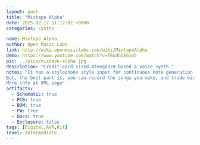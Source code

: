 ```yaml
---
layout: post
title: "Mixtape Alpha"
date: 2025-02-17 11:12:02 +0000
categories: synths

name: Mixtape Alpha
author: Open Music Labs
link: http://wiki.openmusiclabs.com/wiki/MixtapeAlpha
demo: https://www.youtube.com/watch?v=TBudhbE61U4
pic: ../pics/mixtape-alpha.jpg
description: "Credit-card sized Atmega328-based 4 voice synth."
notes: "It has a stylophone style input for continuous note generation, and 6 buttons for discrete notes. With 4 voices, 4 effects, and 5 note polyphony there is quite a range of expression.
But, the best part is, you can record the songs you make, and trade mixtapes with your friends! Perhaps even better, it’s based on the ATmega328p, and can be hacked to make even crazier sounds than we came up with.
More info at OML page"
artifacts:
  - Schematic: true
  - PCB: true
  - BOM: true
  - FW: true
  - Docs: true
  - Enclosure: false
tags: [Digital,AVR,Kit]
level: Intermediate
---
```


